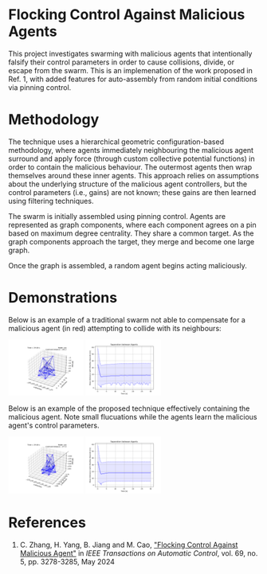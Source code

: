 # Flocking Control Against Malicious Agents

This project investigates swarming with malicious agents that 
intentionally falsify their control parameters in order to cause 
collisions, divide, or escape from the swarm. This is an implemenation 
of the work proposed in Ref. 1, with added features for auto-assembly from 
random initial conditions via pinning control.

# Methodology

The technique uses a hierarchical geometric configuration-based methodology, 
where agents immediately neighbouring the malicious agent surround and 
apply force (through custom collective potential functions) in order to 
contain the malicious behaviour. The outermost agents then wrap themselves
around these inner agents. This approach relies on assumptions about the 
underlying structure of the malicious agent controllers, but the control
parameters (i.e., gains) are not known; these gains are then learned using
filtering techniques. 

The swarm is initially assembled using pinning control. Agents are represented 
as graph components, where each component agrees on a pin based on 
maximum degree centrality. They share a common target. As the graph components 
approach the target, they merge and become one large graph. 

Once the graph is assembled, a random agent begins acting maliciously. 

# Demonstrations

Below is an example of a traditional swarm not able to compensate for a 
malicious agent (in red) attempting to collide with its neighbours:

<p float="center">
    <img src="./visualization/public/cao_animation3D_00.gif" width="30%">  
    <img src="./visualization/public/cao_malicious_0.png" width="30%">
</p>

Below is an example of the proposed technique effectively containing the 
malicious agent. Note small flucuations while the agents learn the 
malicious agent's control parameters.

<p float="center">
    <img src="./visualization/public/cao_animation3D_11.gif" width="30%">  
    <img src="./visualization/public/cao_malicious_1.png" width="30%">
</p>

# References 

1. C. Zhang, H. Yang, B. Jiang and M. Cao, ["Flocking Control Against Malicious Agent"](https://ieeexplore.ieee.org/document/10264142) in *IEEE Transactions on Automatic Control*, vol. 69, no. 5, pp. 3278-3285, May 2024















 

